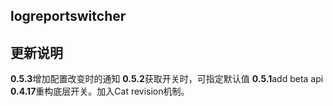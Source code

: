 ## logreportswitcher

## 更新说明
**0.5.3**增加配置改变时的通知
**0.5.2**获取开关时，可指定默认值
**0.5.1**add beta api
**0.4.17**重构底层开关。加入Cat revision机制。


